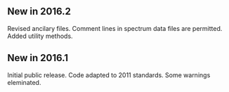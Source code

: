 ## New in 2016.2

Revised ancilary files. Comment lines in spectrum data files are permitted.
Added utility methods.

## New in 2016.1

Initial public release. Code adapted to 2011 standards. Some warnings eleminated.
